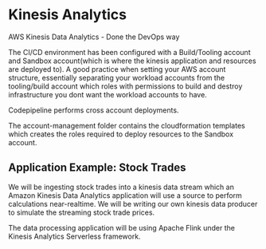 # Kinesis Analytics
AWS Kinesis Data Analytics - Done the DevOps way

The CI/CD environment has been configured with a Build/Tooling account and Sandbox account(which is where the kinesis application and resources are deployed to). A good practice when setting your AWS account structure, essentially separating your workload accounts from the tooling/build account which roles with permissions to build and destroy infrastructure you dont want the workload accounts to have. 

Codepipeline performs cross account deployments. 

The account-management folder contains the cloudformation templates which creates the roles required to deploy resources to the Sandbox account. 

## Application Example: Stock Trades 
We will be ingesting stock trades into a kinesis data stream which an Amazon Kinesis Data Analytics application will use a source to perform calculations near-realtime.  We will be writing our own kinesis data producer to simulate the streaming stock trade prices.

The data processing application will be using Apache Flink under the Kinesis Analytics Serverless framework.
